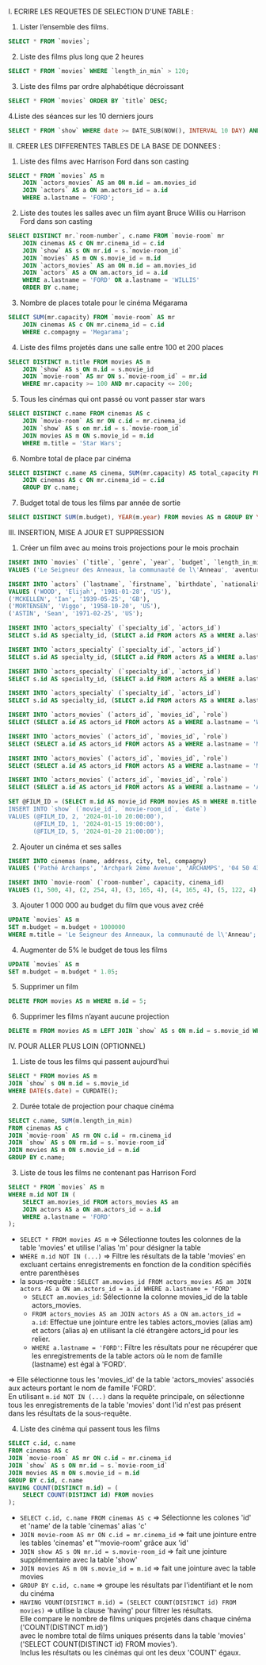 I. ECRIRE LES REQUETES DE SELECTION D'UNE TABLE :
1. Lister l’ensemble des films.
```SQL 
SELECT * FROM `movies`;
```
2. Liste des films plus long que 2 heures
```SQL 
SELECT * FROM `movies` WHERE `length_in_min` > 120;
```
3. Liste des films par ordre alphabétique décroissant
```SQL 
SELECT * FROM `movies` ORDER BY `title` DESC;
```
4.Liste des séances sur les 10 derniers jours
```SQL 
SELECT * FROM `show` WHERE date >= DATE_SUB(NOW(), INTERVAL 10 DAY) AND date < CURDATE() ORDER BY date;
```
II. CREER LES DIFFERENTES TABLES DE LA BASE DE DONNEES :
1. Liste des films avec Harrison Ford dans son casting
```SQL 
SELECT * FROM `movies` AS m
    JOIN `actors_movies` AS am ON m.id = am.movies_id
    JOIN `actors` AS a ON am.actors_id = a.id
    WHERE a.lastname = 'FORD';
```
2. Liste des toutes les salles avec un film ayant Bruce Willis ou Harrison Ford dans son casting
```SQL 
SELECT DISTINCT mr.`room-number`, c.name FROM `movie-room` mr
    JOIN cinemas AS c ON mr.cinema_id = c.id
    JOIN `show` AS s ON mr.id = s.`movie-room_id`
    JOIN `movies` AS m ON s.movie_id = m.id
    JOIN `actors_movies` AS am ON m.id = am.movies_id
    JOIN `actors` AS a ON am.actors_id = a.id
    WHERE a.lastname = 'FORD' OR a.lastname = 'WILLIS'
    ORDER BY c.name;
```
3. Nombre de places totale pour le cinéma Mégarama
```SQL 
SELECT SUM(mr.capacity) FROM `movie-room` AS mr
    JOIN cinemas AS c ON mr.cinema_id = c.id
    WHERE c.compagny = 'Megarama';
```
4. Liste des films projetés dans une salle entre 100 et 200 places
```SQL 
SELECT DISTINCT m.title FROM movies AS m
    JOIN `show` AS s ON m.id = s.movie_id
    JOIN `movie-room` AS mr ON s.`movie-room_id` = mr.id
    WHERE mr.capacity >= 100 AND mr.capacity <= 200;
```
5. Tous les cinémas qui ont passé ou vont passer star wars
```SQL 
SELECT DISTINCT c.name FROM cinemas AS c
    JOIN `movie-room` AS mr ON c.id = mr.cinema_id
    JOIN `show` AS s on mr.id = s.`movie-room_id`
    JOIN movies AS m ON s.movie_id = m.id
    WHERE m.title = 'Star Wars';
```
6. Nombre total de place par cinéma
```SQL 
SELECT DISTINCT c.name AS cinema, SUM(mr.capacity) AS total_capacity FROM `movie-room` AS mr
    JOIN cinemas AS c ON mr.cinema_id = c.id
    GROUP BY c.name;
```
7. Budget total de tous les films par année de sortie
```SQL 
SELECT DISTINCT SUM(m.budget), YEAR(m.year) FROM movies AS m GROUP BY YEAR(m.year);
```
III. INSERTION, MISE A JOUR ET SUPPRESSION
1. Créer un film avec au moins trois projections pour le mois prochain
```SQL 
INSERT INTO `movies` (`title`, `genre`, `year`, `budget`, `length_in_min`)
VALUES ('Le Seigneur des Anneaux, la communauté de l\'Anneau', 'aventure', '2001-12-19', '93000000', '178');
```
```SQL 
INSERT INTO `actors` (`lastname`, `firstname`, `birthdate`, `nationality`)
VALUES ('WOOD', 'Elijah', '1981-01-28', 'US'),
('MCKELLEN', 'Ian', '1939-05-25', 'GB'),
('MORTENSEN', 'Viggo', '1958-10-20', 'US'),
('ASTIN', 'Sean', '1971-02-25', 'US');
```

```SQL 
INSERT INTO `actors_specialty` (`specialty_id`, `actors_id`)
SELECT s.id AS specialty_id, (SELECT a.id FROM actors AS a WHERE a.lastname = 'WOOD') AS actor_id  FROM specialty AS s WHERE s.name IN ('acteur', 'producteur');
```
```SQL 
INSERT INTO `actors_specialty` (`specialty_id`, `actors_id`)
SELECT s.id AS specialty_id, (SELECT a.id FROM actors AS a WHERE a.lastname = 'MCKELLEN') AS actor_id  FROM specialty AS s WHERE s.name IN ('acteur');
```
```SQL 
INSERT INTO `actors_specialty` (`specialty_id`, `actors_id`)
SELECT s.id AS specialty_id, (SELECT a.id FROM actors AS a WHERE a.lastname = 'MORTENSEN') AS actor_id  FROM specialty AS s WHERE s.name IN ('acteur', 'realisateur', 'producteur');
```
```SQL 
INSERT INTO `actors_specialty` (`specialty_id`, `actors_id`)
SELECT s.id AS specialty_id, (SELECT a.id FROM actors AS a WHERE a.lastname = 'ASTIN') AS actor_id  FROM specialty AS s WHERE s.name IN ('acteur', 'realisateur', 'producteur');
```

```SQL 
INSERT INTO `actors_movies` (`actors_id`, `movies_id`, `role`)
SELECT (SELECT a.id AS actors_id FROM actors AS a WHERE a.lastname = 'WOOD') AS actors_id, m.id AS movies_id, 'Frodon Sacquet' AS role FROM movies AS m WHERE m.title = 'Le Seigneur des Anneaux, la communauté de l\'Anneau';
```
```SQL 
INSERT INTO `actors_movies` (`actors_id`, `movies_id`, `role`)
SELECT (SELECT a.id AS actors_id FROM actors AS a WHERE a.lastname = 'MCKELLEN') AS actors_id, m.id AS movies_id, 'Gandalf' AS role FROM movies AS m WHERE m.title = 'Le Seigneur des Anneaux, la communauté de l\'Anneau';
```
```SQL 
INSERT INTO `actors_movies` (`actors_id`, `movies_id`, `role`)
SELECT (SELECT a.id AS actors_id FROM actors AS a WHERE a.lastname = 'MORTENSEN') AS actors_id, m.id AS movies_id, 'Aragorn' AS role FROM movies AS m WHERE m.title = 'Le Seigneur des Anneaux, la communauté de l\'Anneau';
```
```SQL 
INSERT INTO `actors_movies` (`actors_id`, `movies_id`, `role`)
SELECT (SELECT a.id AS actors_id FROM actors AS a WHERE a.lastname = 'ASTIN') AS actors_id, m.id AS movies_id, 'Samsagace Gamegie' AS role FROM movies AS m WHERE m.title = 'Le Seigneur des Anneaux, la communauté de l\'Anneau';
```

```SQL 
SET @FILM_ID = (SELECT m.id AS movie_id FROM movies AS m WHERE m.title = 'Le Seigneur des Anneaux, la communauté de l\'Anneau');
INSERT INTO `show` (`movie_id`, `movie-room_id`, `date`)
VALUES (@FILM_ID, 2, '2024-01-10 20:00:00'),
       (@FILM_ID, 1, '2024-01-15 19:00:00'),
       (@FILM_ID, 5, '2024-01-20 21:00:00');
```
2. Ajouter un cinéma et ses salles
```SQL 
INSERT INTO cinemas (name, address, city, tel, compagny)
VALUES ('Pathé Archamps', 'Archpark 2ème Avenue', 'ARCHAMPS', '04 50 43 28 00', 'Pathé Gaumont');
```
```SQL 
INSERT INTO `movie-room` (`room-number`, capacity, cinema_id)
VALUES (1, 500, 4), (2, 254, 4), (3, 165, 4), (4, 165, 4), (5, 122, 4), (6, 330, 4), (7, 196, 4);
```
3. Ajouter 1 000 000 au budget du film que vous avez créé
```SQL 
UPDATE `movies` AS m
SET m.budget = m.budget + 1000000
WHERE m.title = 'Le Seigneur des Anneaux, la communauté de l\'Anneau';
```
4. Augmenter de 5% le budget de tous les films
```SQL 
UPDATE `movies` AS m
SET m.budget = m.budget * 1.05;
```
5. Supprimer un film
```SQL 
DELETE FROM movies AS m WHERE m.id = 5;
```
6. Supprimer les films n’ayant aucune projection
```SQL 
DELETE m FROM movies AS m LEFT JOIN `show` AS s ON m.id = s.movie_id WHERE s.date IS NULL;
```
IV. POUR ALLER PLUS LOIN (OPTIONNEL)
1. Liste de tous les films qui passent aujourd’hui
```SQL 
SELECT * FROM movies AS m
JOIN `show` s ON m.id = s.movie_id
WHERE DATE(s.date) = CURDATE();
```
2. Durée totale de projection pour chaque cinéma
```SQL 
SELECT c.name, SUM(m.length_in_min)
FROM cinemas AS c
JOIN `movie-room` AS rm ON c.id = rm.cinema_id
JOIN `show` AS s ON rm.id = s.`movie-room_id`
JOIN movies AS m ON s.movie_id = m.id
GROUP BY c.name;
```
3. Liste de tous les films ne contenant pas Harrison Ford
```SQL 
SELECT * FROM `movies` AS m
WHERE m.id NOT IN (
    SELECT am.movies_id FROM actors_movies AS am
    JOIN actors AS a ON am.actors_id = a.id
    WHERE a.lastname = 'FORD'
);
```
* `SELECT * FROM movies AS m` => Sélectionne toutes les colonnes de la table 'movies' et utilise l'alias 'm' pour désigner la table
* `WHERE m.id NOT IN (...)` => Filtre les résultats de la table 'movies' en excluant certains enregistrements en fonction de la condition spécifiés entre parenthèses
* la sous-requête : `SELECT am.movies_id FROM actors_movies AS am JOIN actors AS a ON am.actors_id = a.id WHERE a.lastname = 'FORD'`<br>
    * `SELECT am.movies_id`: Sélectionne la colonne movies_id de la table actors_movies.
    * `FROM actors_movies AS am JOIN actors AS a ON am.actors_id = a.id`: Effectue une jointure entre les tables actors_movies (alias am) et actors (alias a) en utilisant la clé étrangère actors_id pour les relier.
    * `WHERE a.lastname = 'FORD'`: Filtre les résultats pour ne récupérer que les enregistrements de la table actors où le nom de famille (lastname) est égal à 'FORD'.<br>


=> Elle sélectionne tous les 'movies_id' de la table 'actors_movies' associés aux acteurs portant le nom de famille 'FORD'.<br>
En utilisant `m.id NOT IN (...)` dans la requête principale, on sélectionne tous les enregistrements de la table 'movies' dont l'id n'est pas présent dans les résultats de la sous-requête.

4. Liste des cinéma qui passent tous les films
```SQL 
SELECT c.id, c.name
FROM cinemas AS c
JOIN `movie-room` AS mr ON c.id = mr.cinema_id
JOIN `show` AS s ON mr.id = s.`movie-room_id`
JOIN movies AS m ON s.movie_id = m.id
GROUP BY c.id, c.name
HAVING COUNT(DISTINCT m.id) = (
    SELECT COUNT(DISTINCT id) FROM movies
);
```
* `SELECT c.id, c.name FROM cinemas AS c` => Sélectionne les colones 'id' et 'name' de la table 'cinemas' alias 'c'
* `JOIN movie-room AS mr ON c.id = mr.cinema_id` => fait une jointure entre les tables 'cinemas' et "'movie-room' grâce aux 'id'
* `JOIN show AS s ON mr.id = s.movie-room_id` => fait une jointure supplémentaire avec la table 'show'
* `JOIN movies AS m ON s.movie_id = m.id` => fait une jointure avec la table movies
* `GROUP BY c.id, c.name` => groupe les résultats par l'identifiant et le nom du cinéma
* `HAVING VOUNT(DISTINCT m.id) = (SELECT COUNT(DISTINCT id) FROM movies)` => utilise la clause 'having' pour filtrer les résultats.<br>
Elle compare le nombre de films uniques projetés dans chaque cinéma ('COUNT(DISTINCT m.id)')<br> 
avec le nombre total de films uniques présents dans la table 'movies' ('SELECT COUNT(DISTINCT id) FROM movies').<br>
Inclus les résultats ou les cinémas qui ont les deux 'COUNT' égaux.